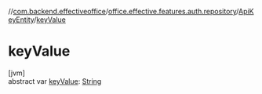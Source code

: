 //[com.backend.effectiveoffice](../../../index.md)/[office.effective.features.auth.repository](../index.md)/[ApiKeyEntity](index.md)/[keyValue](key-value.md)

# keyValue

[jvm]\
abstract var [keyValue](key-value.md): [String](https://kotlinlang.org/api/latest/jvm/stdlib/kotlin/-string/index.html)
